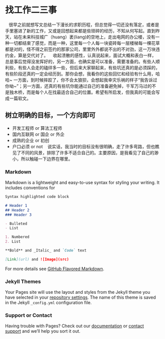 # 找工作二三事
    很早之前就想写文总结一下漫长的求职历程，但总觉得一切还没有落定，或者是手里塞进了新的工作，又或是回想起来都是些琐碎的经历，不知从何写起。直到昨天，站在未来科技城广（huang）袤(liang)的空地上，走出电网的办公楼，没有一种一切都结束了感觉，而是一种，这里每一个人每一块瓷砖每一层楼梯每一棵花草都是对的，怪不得之前签约的那家公司，里里外外都说不出的不对劲，这一万块违约金，算是交代对了。
    收起溃散的感性，认真说起来，面试大概和表白一样，总是事后觉得没发挥好的，另一方面，也确实是可以准备，需要准备的。有些人顺利些，有些人会走的磕绊多一些，但后来大家聊起来，有些坑还真的是必须踩的，有些阶段还真的一定会经历到。那你会想，我看你的这些回忆和经验有什么用，哈哈~ 一方面，到时候摔跤了，你不会太狼狈，会想起我幸灾乐祸的样子“我告诉过你呦~”；另一方面，还真的有些坑你能通过自己的准备避免掉，千军万马过的不是独木桥，而是每个人在找最适合自己的位置。希望有所启发，但我真的可能会写成一篇软文。
## 树立明确的目标，一个方向即可
- 开发工程师 or 算法工程师
- 国内互联网 or 国企 or 外企
- 成熟的企业 or 初创
- 户口必须 or not
    说实话，我当时的目标没有很明确，走了许多弯路，但也瞧见了不同的风景，排除了许多不适合自己的。主要原因，是我看见了自己的渺小，所以触碰一下边界在哪里。
### Markdown

Markdown is a lightweight and easy-to-use syntax for styling your writing. It includes conventions for

```markdown
Syntax highlighted code block

# Header 1
## Header 2
### Header 3

- Bulleted
- List

1. Numbered
2. List

**Bold** and _Italic_ and `Code` text

[Link](url) and ![Image](src)
```

For more details see [GitHub Flavored Markdown](https://guides.github.com/features/mastering-markdown/).

### Jekyll Themes

Your Pages site will use the layout and styles from the Jekyll theme you have selected in your [repository settings](https://github.com/novaxiaohui/jobseeking/settings). The name of this theme is saved in the Jekyll `_config.yml` configuration file.

### Support or Contact

Having trouble with Pages? Check out our [documentation](https://help.github.com/categories/github-pages-basics/) or [contact support](https://github.com/contact) and we’ll help you sort it out.
